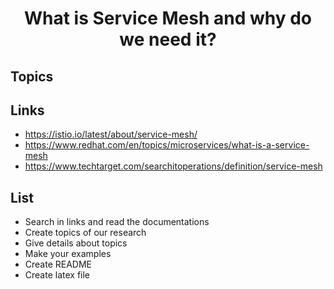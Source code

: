 <h1 align="center">
  What is Service Mesh and why do we need it?
</h1>

## Topics

## Links
- https://istio.io/latest/about/service-mesh/
- https://www.redhat.com/en/topics/microservices/what-is-a-service-mesh
- https://www.techtarget.com/searchitoperations/definition/service-mesh 

## List
- Search in links and read the documentations
- Create topics of our research
- Give details about topics
- Make your examples
- Create README
- Create latex file
